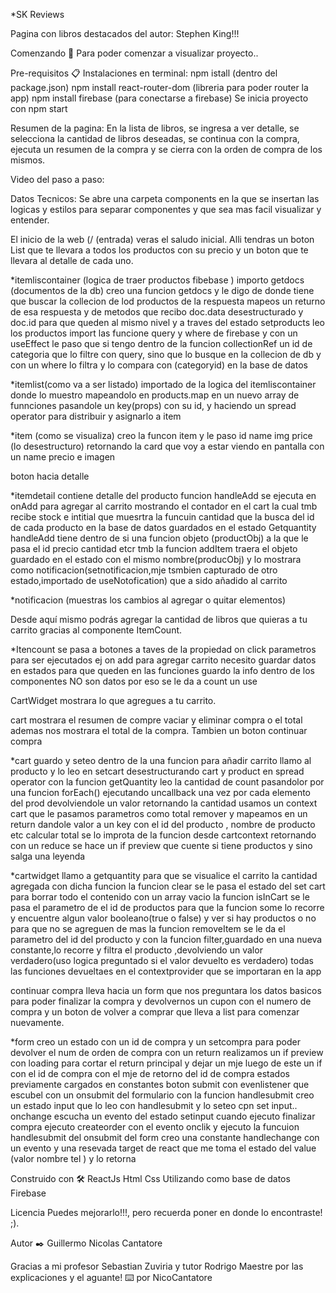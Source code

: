 *SK Reviews

Pagina con libros destacados del autor: Stephen King!!!

Comenzando 🚀
Para poder comenzar a visualizar proyecto..

Pre-requisitos 📋
Instalaciones en terminal:  npm istall (dentro del package.json)
                            npm install react-router-dom (libreria para poder router la app)
                            npm install firebase (para conectarse a firebase)
Se inicia proyecto con npm start

Resumen de la pagina:
En la lista de libros, se ingresa a ver detalle, se selecciona la cantidad de libros deseadas, se continua con la compra, ejecuta un resumen de la compra y se cierra con la orden de compra de los mismos.

Video del paso a paso:



Datos Tecnicos:
Se abre una carpeta components en la que se insertan las logicas y estilos para separar componentes y que sea mas facil visualizar y entender.

El inicio de la web (/ (entrada) veras el saludo inicial.
Alli tendras un boton List que te llevara a todos los productos con su precio y un boton que te llevara al detalle de cada uno.

*itemliscontainer (logica de traer productos fibebase )
importo getdocs (documentos de la db)
creo una funcion getdocs y le digo de donde tiene que buscar la collecion de lod productos de la respuesta
mapeos un returno de esa respuesta y de metodos que recibo doc.data desestructurado y doc.id para que queden al mismo nivel
y a traves del estado setproducts leo los productos
import las funcione query y where de firebase
y con un useEffect le paso que si tengo dentro de la funcion collectionRef un id de categoria
que lo filtre con query, sino que lo busque en la collecion de db  y con un where lo filtra y lo compara con  (categoryid) en la base de datos
 
*itemlist(como va a ser listado) importado de la logica del itemliscontainer
donde lo muestro mapeandolo en products.map
en un nuevo array de funnciones pasandole un key(props) con su id, y haciendo un spread operator para distribuir y asignarlo a item

*item (como se visualiza)
creo la funcon item y le paso id name img price (lo desestructuro)
retornando la card que voy a estar viendo en pantalla con un name precio e imagen

boton hacia detalle

*itemdetail contiene detalle del producto
funcion handleAdd se ejecuta en onAdd para agregar al carrito mostrando el contador en el cart
la cual tmb recibe stock e intitial que muesrtra la funcuin cantidad que la busca del id de cada producto en la base de datos guardados en el estado Getquantity
handleAdd tiene dentro de si una funcion objeto (productObj) a la que le pasa el id precio cantidad etcr tmb 
la funcion addItem traera el objeto guardado en el estado con el mismo nombre(producObj) y lo mostrara como notificacion(setnotificacion,mje tsmbien capturado de otro estado,importado de useNotofication) que a sido añadido al carrito

*notificacion (muestras los cambios al agregar o quitar elementos)

 
Desde aquí mismo podrás agregar la cantidad de libros que quieras a tu carrito gracias al componente ItemCount. 

*Itencount
se pasa a botones a taves de la propiedad on click parametros para ser ejecutados
ej on add para agregar carrito
necesito guardar datos en estados para que queden en las funciones
guardo la info dentro de los componentes NO son datos
por eso se le da a count un use

CartWidget mostrara lo que agregues a tu carrito.

cart mostrara el resumen de compre vaciar y eliminar compra o el total
ademas nos mostrara el total de la compra.
Tambien un boton continuar compra

*cart guardo y seteo dentro de la una funcion para añadir carrito llamo al producto 
y lo leo en setcart desestructurando cart y product en spread operator
con la funcion getQuantity leo la cantidad de count 
pasandolor por una funcion forEach() ejecutando uncallback una vez por cada elemento del prod devolviendole un valor
retornando la cantidad 
usamos un context cart que le pasamos parametros como total remover  y mapeamos en un return
dandole valor a un key con el id del producto , nombre de producto etc
calcular total se lo improta de la funcion desde cartcontext retornando con un reduce
se hace un if preview que cuente si tiene productos y sino salga una leyenda

*cartwidget
llamo a getquantity para que se visualice el carrito la cantidad agregada con dicha funcion
la funcion clear  se le pasa el estado del set cart para borrar todo el contenido con un array vacio
la funcion isInCart se le pasa el parametro de el id de productos para que la funcion some lo recorre y encuentre algun 
valor booleano(true o false) y ver si hay productos o no para que no se agreguen de mas
la funcion removeItem se le da el parametro del id del producto y con la funcion filter,guardado en una nueva constante,lo recorre y filtra el producto ,devolviendo un valor verdadero(uso logica preguntado si el valor devuelto es verdadero)
todas las funciones devueltaes en el contextprovider que se importaran en la app

continuar compra lleva hacia un form 
que nos preguntara los datos basicos para poder finalizar la compra y devolvernos un cupon con el numero de compra
y un boton de volver a comprar que lleva a list para comenzar nuevamente.


*form
creo un estado con un id de compra y un setcompra para poder devolver el num de orden de compra con un return
realizamos un if preview con loading para cortar el return principal y dejar un mje
luego de este un if con el id de compra con el mje de retorno del id de compra
estados previamente cargados en constantes
boton submit con evenlistener que escubel con un onsubmit del formulario
con la funcion handlesubmit
creo un estado input que lo leo con handlesubmit y lo seteo cpn set input..
onchange escucha un evento del estado setinput
cuando ejecuto finalizar compra ejecuto createorder con el evento onclik y ejecuto la funcuion handlesubmit del onsubmit del form
creo una constante handlechange con un evento y una resevada target de react que me toma el estado del value (valor nombre tel ) y lo retorna


Construido con 🛠️
ReactJs
Html
Css
Utilizando como base de datos Firebase

Licencia 
Puedes mejorarlo!!!, pero recuerda poner en donde lo encontraste! ;).

Autor ✒️
Guillermo Nicolas Cantatore


Gracias a mi profesor Sebastian Zuviria 
y tutor Rodrigo Maestre por las explicaciones y el aguante!
⌨️ por NicoCantatore 
